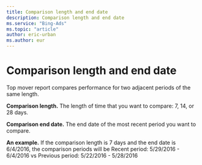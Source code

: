 ```yaml
---
title: Comparison length and end date
description: Comparison length and end date
ms.service: "Bing-Ads"
ms.topic: "article"
author: eric-urban
ms.author: eur
---
```


# Comparison length and end date

Top mover report compares performance for two adjacent periods of the same length.

**Comparison length.**    The length of time that you want to compare: 7, 14, or 28 days.

**Comparison end date.** The end date of the most recent period you want to compare.

**An example.** If the comparison length is 7 days and the end date is 6/4/2016, the comparison periods will be   Recent period: 5/29/2016 - 6/4/2016 vs Previous period: 5/22/2016 - 5/28/2016



